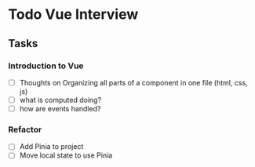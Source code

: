 # Todo Vue Interview

## Tasks

### Introduction to Vue

- [ ] Thoughts on Organizing all parts of a component in one file (html, css, js)
- [ ] what is computed doing?
- [ ] how are events handled?

### Refactor

- [ ] Add Pinia to project
- [ ] Move local state to use Pinia
